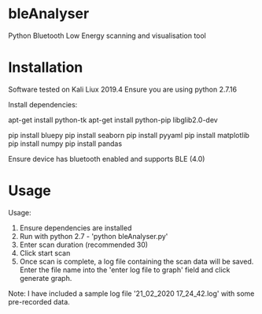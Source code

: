 # bleAnalyser
Python Bluetooth Low Energy scanning and visualisation tool


# Installation
Software tested on Kali Liux 2019.4 
Ensure you are using python 2.7.16

Install dependencies:

apt-get install python-tk
apt-get install python-pip libglib2.0-dev

pip install bluepy
pip install seaborn
pip install pyyaml
pip install matplotlib
pip install numpy
pip install pandas


Ensure device has bluetooth enabled and supports BLE (4.0)


# Usage

Usage:
 1. Ensure dependencies are installed
 2. Run with python 2.7 - 'python bleAnalyser.py'
 3. Enter scan duration (recommended 30)
 4. Click start scan
 5. Once scan is complete, a log file containing the scan data will be saved.
    Enter the file name into the 'enter log file to graph' field and click generate graph.

Note: I have included a sample log file '21_02_2020 17_24_42.log' with some pre-recorded data.
